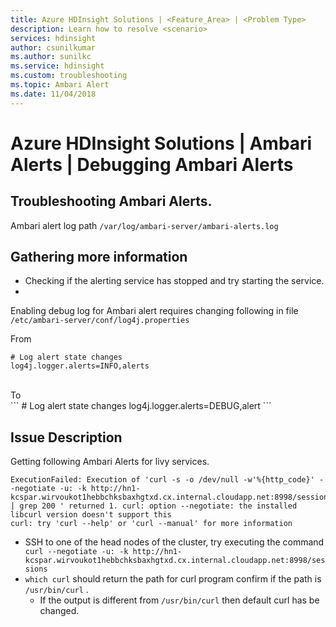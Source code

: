 ```yaml
---
title: Azure HDInsight Solutions | <Feature_Area> | <Problem Type>
description: Learn how to resolve <scenario>
services: hdinsight
author: csunilkumar
ms.author: sunilkc
ms.service: hdinsight
ms.custom: troubleshooting
ms.topic: Ambari Alert
ms.date: 11/04/2018
---
```

# Azure HDInsight Solutions | Ambari Alerts | Debugging Ambari Alerts

## Troubleshooting Ambari Alerts.
Ambari alert log path ```/var/log/ambari-server/ambari-alerts.log```

## Gathering more information
- Checking if the alerting service has stopped and try starting the service.
- 

Enabling debug log for Ambari alert requires changing following in file ```/etc/ambari-server/conf/log4j.properties```

From 
```
# Log alert state changes
log4j.logger.alerts=INFO,alerts
```
<br>
To 
<br>
```
# Log alert state changes
log4j.logger.alerts=DEBUG,alert
```

## Issue Description
Getting following Ambari Alerts for livy services.

~~~
ExecutionFailed: Execution of 'curl -s -o /dev/null -w'%{http_code}' --negotiate -u: -k http://hn1-kcspar.wirvoukot1hebbchksbaxhgtxd.cx.internal.cloudapp.net:8998/sessions | grep 200 ' returned 1. curl: option --negotiate: the installed libcurl version doesn't support this
curl: try 'curl --help' or 'curl --manual' for more information
~~~

- SSH to one of the head nodes of the cluster, try executing the command ``` curl --negotiate -u: -k http://hn1-kcspar.wirvoukot1hebbchksbaxhgtxd.cx.internal.cloudapp.net:8998/sessions```
- ``` which curl ``` should return the path for curl program confirm if the path is ```/usr/bin/curl``` .
  -   If the output is different from ```/usr/bin/curl``` then default curl has be changed.



